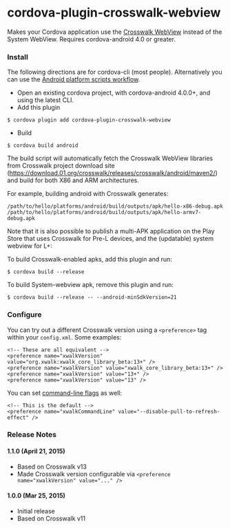 # cordova-plugin-crosswalk-webview

Makes your Cordova application use the [Crosswalk WebView](https://crosswalk-project.org/)
instead of the System WebView. Requires cordova-android 4.0 or greater.

### Install

The following directions are for cordova-cli (most people).  Alternatively you can use the [Android platform scripts workflow](PlatformScriptsWorkflow.md).

* Open an existing cordova project, with cordova-android 4.0.0+, and using the latest CLI.
* Add this plugin

```
$ cordova plugin add cordova-plugin-crosswalk-webview
```

* Build
```
$ cordova build android
```
The build script will automatically fetch the Crosswalk WebView libraries from Crosswalk project download site (https://download.01.org/crosswalk/releases/crosswalk/android/maven2/) and build for both X86 and ARM architectures.

For example, building android with Crosswalk generates:

```
/path/to/hello/platforms/android/build/outputs/apk/hello-x86-debug.apk
/path/to/hello/platforms/android/build/outputs/apk/hello-armv7-debug.apk
```

Note that it is also possible to publish a multi-APK application on the Play Store that uses Crosswalk for Pre-L devices, and the (updatable) system webview for L+:

To build Crosswalk-enabled apks, add this plugin and run:

    $ cordova build --release

To build System-webview apk, remove this plugin and run:

    $ cordova build --release -- --android-minSdkVersion=21

### Configure

You can try out a different Crosswalk version using a `<preference>` tag within your `config.xml`. Some examples:

    <!-- These are all equivalent -->
    <preference name="xwalkVersion" value="org.xwalk:xwalk_core_library_beta:13+" />
    <preference name="xwalkVersion" value="xwalk_core_library_beta:13+" />
    <preference name="xwalkVersion" value="13+" />
    <preference name="xwalkVersion" value="13" />

You can set [command-line flags](http://peter.sh/experiments/chromium-command-line-switches/) as well:

    <!-- This is the default -->
    <preference name="xwalkCommandLine" value="--disable-pull-to-refresh-effect" />

### Release Notes

#### 1.1.0 (April 21, 2015)
* Based on Crosswalk v13
* Made Crosswalk version configurable via `<preference name="xwalkVersion" value="..." />`

#### 1.0.0 (Mar 25, 2015)
* Initial release
* Based on Crosswalk v11
